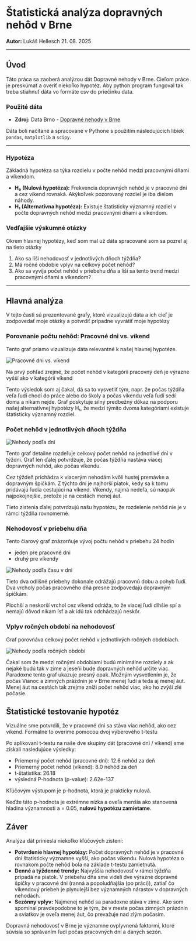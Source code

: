 # Štatistická analýza dopravných nehôd v Brne

**Autor:** Lukáš Hellesch 21. 08. 2025

---

## Úvod

Táto práca sa zaoberá analýzou dát Dopravné nehody v Brne. Cieľom práce je preskúmať a overiť niekoľko hypotéz.
Aby python program fungoval tak treba stiahnuť dáta vo formáte csv do priečinku data.

### Použité dáta
* **Zdroj:** Data Brno - [Dopravné nehody v Brne](https://data.brno.cz/datasets/298c37feb1064873abdccdc2a10b605f_0)


Dáta boli načítané a spracované v Pythone s použitím následujúcich libiek `pandas`, `matplotlib` a `scipy`.

---



### Hypotéza 

Základná hypotéza sa týka rozdielu v počte nehôd medzi pracovnými dňami a víkendom.

* **H₀ (Nulová hypotéza):** Frekvencia dopravných nehôd je v pracovné dni a cez víkend rovnaká. Akýkoľvek pozorovaný rozdiel je iba dielom náhody.
* **H₁ (Alternatívna hypotéza):** Existuje štatisticky významný rozdiel v počte dopravných nehôd medzi pracovnými dňami a víkendom.

### Vedľajšie výskumné otázky

Okrem hlavnej hypotézy, keď som mal už dáta spracované som sa pozrel aj na tieto otázky
1.  Ako sa líši nehodovosť v jednotlivých dňoch týždňa?
2.  Má ročné obdobie vplyv na celkový počet nehôd?
3.  Ako sa vyvíja počet nehôd v priebehu dňa a líši sa tento trend medzi pracovnými dňami a víkendom?

---
## Hlavná analýza

V tejto časti sú prezentované grafy, ktoré vizualizujú dáta a ich cieľ je zodpovedať moje otázky a potvrdiť prípadne vyvrátiť moje hypotézy

### Porovnanie počtu nehôd: Pracovné dni vs. víkend

Tento graf priamo vizualizuje dáta relevantné k našej hlavnej hypotéze.

![Pracovné dni vs. víkend](graphs/plot_weekday_vs_weekend.png)

Na prvý pohľad zrejmé, že počet nehôd v kategórii pracovný deň je výrazne vyšší ako v kategórii víkend

Tento výsledok som aj čakal, dá sa to vysvetliť tým, napr. že počas týždňa veľa ľudí chodí do práce alebo do školy a počas víkendu veľa ľudí sedí doma a nikam nejde.
Graf poskytuje silný predbežný dôkaz na podporu našej alternatívnej hypotézy H₁, že medzi týmito dvoma kategóriami existuje štatisticky významný rozdiel.

### Počet nehôd v jednotlivých dňoch týždňa

![Nehody podľa dní](graphs/plot_accidents_by_day.png)

Tento graf detailne rozdeľuje celkový počet nehôd na jednotlivé dni v týždni.
Graf len ďalej potvrdzuje, že počas týždňa nastáva viacej dopravných nehôd, ako počas víkendu.

Cez týždeň prichádza k viacerým nehodám kvôli hustej premávke a dopravným špičkám.
Z týchto dní je najhorší piatok, kedy sa k tomu pridávajú ľudia cestujúci na víkend.
Víkendy, najmä nedeľa, sú naopak najpokojnejšie, pretože je na cestách menej áut.

Tieto zistenia ďalej potvrdzujú našu hypotézu, že rozdelenie nehôd nie je v rámci týždňa rovnomerné.

### Nehodovosť v priebehu dňa
Tento čiarový graf znázorňuje vývoj počtu nehôd v priebehu 24 hodín
- jeden pre pracovné dni
- druhý pre víkendy 

![Nehody podľa času v dni](graphs/plot_hourly_trend.png)


Tieto dva odlišné priebehy dokonale odrážajú pracovnú dobu a pohyb ľudí. Dva vrcholy počas pracovného dňa presne zodpovedajú dopravným špičkám.

Plochší a neskorší vrchol cez víkend odráža, to že viacej ľudí dlhšie spí a nemajú dôvod nikam ísť a ak idú tak odchádzajú neskôr.


### Vplyv ročných období na nehodovosť

Graf porovnáva celkový počet nehôd v jednotlivých ročných obdobiach.

![Nehody podľa ročných období](graphs/plot_accidents_by_season.png)


Čakal som že medzi ročnými obdobiami budú minimálne rozdiely a ak nejaké budú tak v zime a jeseňi bude dopravných nehôd určite viac.
Paradoxne tento graf ukazuje presný opak. Možným vysvetlením je, že počas Vianoc a zimných prázdnin je v Brne menej ľudí a teda aj menej áut.
Menej áut na cestách tak zrejme zníži počet nehôd viac, ako ho zvýši zlé počasie.


## Štatistické testovanie hypotéz

Vizuálne sme potvrdili, že v pracovné dni sa stáva viac nehôd, ako cez víkend. 
Formálne to overíme pomocou dvoj výberového t-testu

Po aplikovaní t-testu na naše dve skupiny dát (pracovné dni / víkend) sme získali nasledujúce výsledky:
* Priemerný počet nehôd (pracovné dni): 12.6 nehôd za deň
* Priemerný počet nehôd (víkend): 8.0 nehôd za deň
* t-štatistika: 26.18
*  výsledná P-hodnota (p-value): 2.62e-137

Kľúčovým výstupom je p-hodnota, ktorá je prakticky nulová.

Keďže táto p-hodnota je extrémne nízka a oveľa menšia ako stanovená hladina významnosti a = 0.05, **nulovú hypotézu zamietame**.

## Záver

Analýza dát priniesla niekoľko kľúčových zistení:

* **Potvrdenie hlavnej hypotézy:** Počet dopravných nehôd je v pracovné dni štatisticky významne vyšší, ako počas víkendu. Nulová hypotéza o rovnakom počte nehôd bola na základe t-testu zamietnutá.
* **Denné a týždenné trendy:** Najvyššia nehodovosť v rámci týždňa pripadá na piatok. V priebehu dňa sme videli dve výrazné dopravné špičky v pracovné dni (ranná a popoludňajšia (po práci)), zatiaľ čo víkendový priebeh je plynulejší bez významných nárastov v dopravných nehodách.
* **Sezónny vplyv:** Najmenej nehôd sa paradoxne stáva v zime. Ako som spomínal pravdepodobne to je tým, že v meste počas zimných prázdnin a sviatkov je oveľa menej áut, čo prevažuje nad zlým počasím.

Dopravná nehodovosť v Brne je významne ovplyvnená faktormi, ktoré súvisia so správaním ľudí počas pracovných dní a daných sezón.

